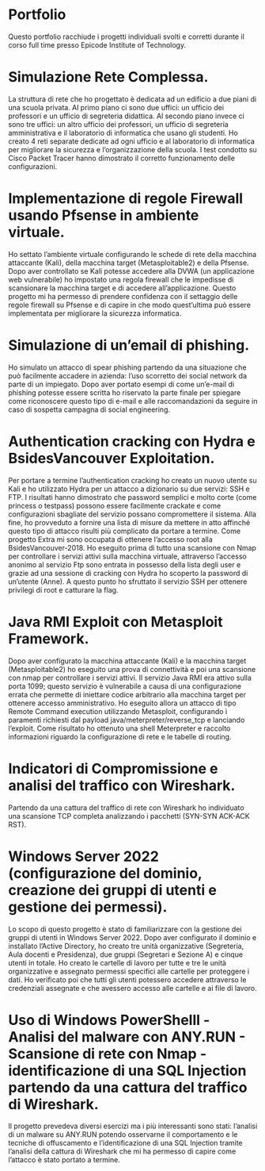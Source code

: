 # Portfolio
Questo portfolio racchiude i progetti individuali svolti e corretti durante il corso full time presso Epicode Institute of Technology.

# Simulazione Rete Complessa. 
La struttura di rete che ho progettato è dedicata ad un edificio a due piani di una scuola privata. Al primo piano ci sono due uffici: un ufficio dei professori e un ufficio di segreteria didattica.
Al secondo piano invece ci sono tre uffici: un altro ufficio dei professori, un ufficio di segreteria amministrativa e il laboratorio di informatica che usano gli studenti.
Ho creato 4 reti separate dedicate ad ogni ufficio e al laboratorio di informatica per migliorare la sicurezza e l’organizzazione della scuola. I test condotto su Cisco Packet Tracer hanno dimostrato il corretto funzionamento delle configurazioni.
# Implementazione di regole Firewall usando Pfsense in ambiente virtuale.
Ho settato l’ambiente virtuale configurando le schede di rete della macchina attaccante (Kali), della macchina target (Metasploitable2) e della Pfsense. Dopo aver controllato se Kali potesse accedere alla DVWA (un applicazione web vulnerabile) ho impostato una regola firewall che le impedisse di scansionare la macchina target e di accedere all’applicazione. Questo progetto mi ha permesso di prendere confidenza con il settaggio delle regole firewall su Pfsense e di capire in che modo quest’ultima può essere implementata per migliorare la sicurezza informatica.
# Simulazione di un’email di phishing.
Ho simulato un attacco di spear phishing partendo da una situazione che può facilmente accadere in azienda: l’uso scorretto dei social network da parte di un impiegato. Dopo aver portato esempi di come un’e-mail di phishing potesse essere scritta ho riservato la parte finale per spiegare come riconoscere questo tipo di e-mail e alle raccomandazioni da seguire in caso di sospetta campagna di social engineering.
# Authentication cracking con Hydra e BsidesVancouver Exploitation.
Per portare a termine l’authentication cracking ho creato un nuovo utente su Kali e ho utilizzato Hydra per un attacco a dizionario su due servizi: SSH e FTP.  I risultati hanno dimostrato che password semplici e molto corte (come princess o testpass) possono essere facilmente crackate e come configurazioni sbagliate del servizio possano compromettere il sistema. Alla fine, ho provveduto a fornire una lista di misure da mettere in atto affinché questo tipo di attacco risulti più complicato da portare a termine.
Come progetto Extra mi sono occupata di ottenere l’accesso root alla BsidesVancouver-2018. Ho eseguito prima di tutto una scansione con Nmap per controllare i servizi attivi sulla macchina virtuale, attraverso l’accesso anonimo al servizio Ftp sono entrata in possesso della lista degli user e grazie ad una sessione di cracking con Hydra ho scoperto la password di un’utente (Anne). A questo punto ho sfruttato il servizio SSH per ottenere privilegi di root e catturare la flag.
# Java RMI Exploit con Metasploit Framework.
Dopo aver configurato la macchina attaccante (Kali) e la macchina target (Metasploitable2) ho eseguito una prova di connettività e poi una scansione con nmap per controllare i servizi attivi. 
Il servizio Java RMI era attivo sulla porta 1099; questo servizio è vulnerabile a causa di una configurazione errata che permette di iniettare codice arbitrario alla macchina target per ottenere accesso amministrativo. 
Ho eseguito allora un attacco di tipo Remote Command execution utilizzando Metasploit, configurando i paramenti richiesti dal payload java/meterpreter/reverse_tcp e lanciando l’exploit. Come risultato ho ottenuto una shell Meterpreter e raccolto informazioni riguardo la configurazione di rete e le tabelle di routing.
# Indicatori di Compromissione e analisi del traffico con Wireshark.
Partendo da una cattura del traffico di rete con Wireshark ho individuato una scansione TCP completa analizzando i pacchetti (SYN-SYN ACK-ACK RST). 
# Windows Server 2022 (configurazione del dominio, creazione dei gruppi di utenti e gestione dei permessi).
Lo scopo di questo progetto è stato di familiarizzare con la gestione dei gruppi di utenti in Windows Server 2022.
Dopo aver configurato il dominio e installato l’Active Directory, ho creato tre unità organizzative (Segreteria, Aula docenti e Presidenza), due gruppi (Segretari e Sezione A) e cinque utenti in totale. Ho creato le cartelle di lavoro per tutte e tre le unità organizzative e assegnato permessi specifici alle cartelle per proteggere i dati. Ho verificato poi che tutti gli utenti potessero accedere attraverso le credenziali assegnate e che avessero accesso alle cartelle e ai file di lavoro.
# Uso di Windows PowerShelll - Analisi del malware con ANY.RUN - Scansione di rete con Nmap - identificazione di una SQL Injection partendo da una cattura del traffico di Wireshark.
Il progetto prevedeva diversi esercizi ma i più interessanti sono stati: l’analisi di un malware su ANY.RUN potendo osservarne il comportamento e le tecniche di offuscamento e l’identificazione di una SQL Injection tramite l’analisi della cattura di Wireshark che mi ha permesso di capire come l’attacco è stato portato a termine. 
